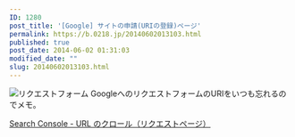 ```yaml
---
ID: 1280
post_title: '[Google] サイトの申請(URIの登録)ページ'
permalink: https://b.0218.jp/20140602013103.html
published: true
post_date: 2014-06-02 01:31:03
modified_date: ""
slug: 20140602013103.html
---
```

<img src="[cfview name='img_1']" class="img-thumbnail" alt="リクエストフォーム">
GoogleへのリクエストフォームのURIをいつも忘れるのでメモ。

<a href="https://www.google.com/webmasters/tools/submit-url?hl=ja">Search Console - URL のクロール（リクエストページ）</a>